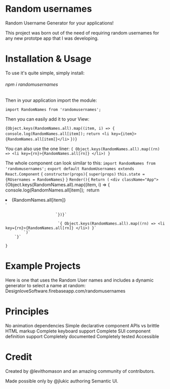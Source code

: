 # Random usernames


Random Username Generator for your applications!


This project was born out of the need of requiring random usernames for any new prototpe app that I was developing. 

# Installation & Usage

To use it's quite simple, simply install:
###### npm i randomusernames

Then in your application import the module:


`import RandomNames from 'randomusernames';`

Then you can easily add it to your View:

`{Object.keys(RandomNames.all).map((item, i) => {`
             `console.log(RandomNames.all[item]);`
           `return <li key={item}>{RandomNames.all[item]}</li>`
 `})}`
 
 You can also use the one liner:
 `{ Object.keys(RandomNames.all).map((rn) => <li key={rn}>{RandomNames.all[rn]} </li>) }`
        
The whole component can look similar to this:
`import RandomNames from 'randomusernames';`
`export default RandomUsernames extends React.Component`
`{` 
    `constructor(props){`
        `super(props)`
            `this.state = {RUsernames = RandomNames}`
        `}`
        `Render(){`
            `Return (`
               `<div className="App">
                        `{Object.keys(RandomNames.all).map((item, i) => {`
                         `console.log(RandomNames.all[item]);`
                         `return <li key={item}>{RandomNames.all[item]}</li>`
    
                          `})}`
 
                           `{ Object.keys(RandomNames.all).map((rn) => <li key={rn}>{RandomNames.all[rn]} </li>) }`
            `)`
        `}`
`}`






# Example Projects
Here is one that uses the Random User names and includes a dynamic generator to select a name at random:
DesignloveSoftware.firebaseapp.com/randomusernames

# Principles
No animation dependencies
Simple declarative component APIs vs brittle HTML markup
Complete keyboard support
Complete SUI component definition support
Completely documented
Completely tested
Accessible

# Credit
Created by @levithomason and an amazing community of contributors.

Made possible only by @jlukic authoring Semantic UI.
